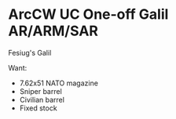 # ArcCW UC One-off Galil AR/ARM/SAR
Fesiug's Galil

Want:
- 7.62x51 NATO magazine
- Sniper barrel
- Civilian barrel
- Fixed stock
